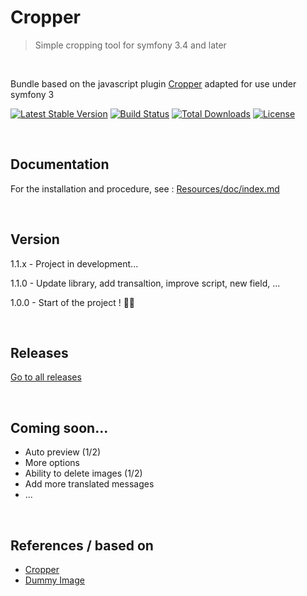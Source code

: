# Cropper

> Simple cropping tool for symfony 3.4 and later

<br>

Bundle based on the javascript plugin [Cropper](https://github.com/fengyuanchen/cropper) adapted for use under symfony 3

[![Latest Stable Version](https://img.shields.io/packagist/v/breithbarbot/cropper.svg?style=flat-square)](https://gitlab.com/breithbarbot/cropper)
[![Build Status](https://img.shields.io/travis/breithbarbot/cropper/master.svg?style=flat-square)](https://travis-ci.org/breithbarbot/cropper)
[![Total Downloads](https://img.shields.io/packagist/dt/breithbarbot/cropper.svg?style=flat-square)](https://packagist.org/packages/breithbarbot/cropper)
[![License](https://img.shields.io/github/license/breithbarbot/cropper.svg?style=flat-square&colorB=blue)](https://gitlab.com/breithbarbot/cropper/blob/master/LICENSE)

<br>

## Documentation

For the installation and procedure, see : [Resources/doc/index.md](Resources/doc/index.md)

<br>

## Version

1.1.x - Project in development...

1.1.0 - Update library, add transaltion, improve script, new field, ...

1.0.0 - Start of the project ! 🎉🎊

<br>

## Releases

[Go to all releases](https://github.com/breithbarbot/Cropper/releases)

<br>

## Coming soon...
* Auto preview (1/2)
* More options
* Ability to delete images (1/2)
* Add more translated messages
* ...

<br>

## References / based on
- [Cropper](https://github.com/fengyuanchen/cropper)
- [Dummy Image](https://github.com/shaneriley/dummy_image)

